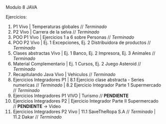 Modulo 8 JAVA

Ejercicios:

1. P1 Vivo | Temperaturas globales // _Terminado_ 
2. P2 Vivo | Carrera de la selva  // _Terminado_  
3. POO P1 Vivo | Ejercicios 1 a 6 sobre Personas // _Terminado_ 
4. POO P2 Vivo | Ej. 1 Excepciones, Ej. 2 Distribuidora de productos // _Terminado_ 
5. Clases abstractas Vivo | Ej. 1 Banco, Ej. 2 Impresora, Ej. 3 Animales // _Terminado_ 
6. Material Complementario | Ej. 1 Cursos, Ej. 2 Juego Asteroid // _Terminado_
7. Recapitulando Java Vivo | Vehiculos // _Terminado_
8. Ejercicios Integradores P1 | 8.1 Ejercicio clase abstracta - Series numericas // _Terminado_
                              | 8.2 Ejercicio Integrador Parte 1 Supermercado // _Terminado_
9. Ejercicios Integradores P1 VIVO | Turismo // **PENDIENTE**
10. Ejercicios Integradores P2 | Ejercicio Integrador Parte II Supermercado // **PENDIENTE** -> Video
11. Ejercicios Integradores P2 Vivo | 11.1 SaveTheRopa S.A // _Terminado_
                                    | 11.2 Dakar // _Terminado_
  